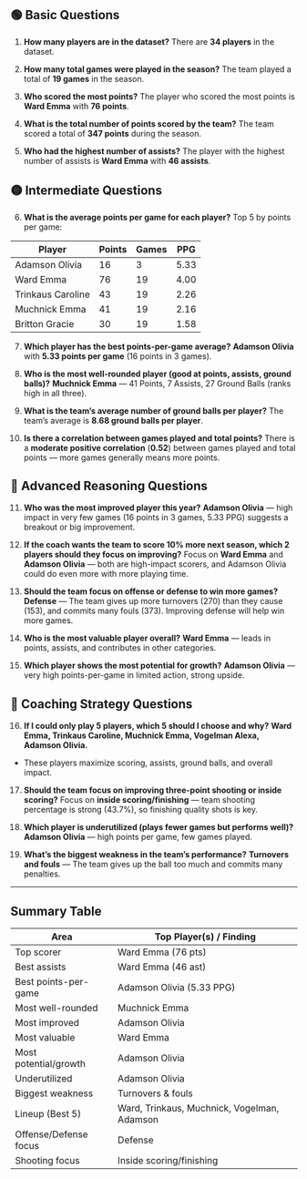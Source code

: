 ## 🟢 Basic Questions

1. **How many players are in the dataset?**
   There are **34 players** in the dataset.

2. **How many total games were played in the season?**
   The team played a total of **19 games** in the season.

3. **Who scored the most points?**
   The player who scored the most points is **Ward Emma** with **76 points**.

4. **What is the total number of points scored by the team?**
   The team scored a total of **347 points** during the season.

5. **Who had the highest number of assists?**
   The player with the highest number of assists is **Ward Emma** with **46 assists**.

## 🟡 Intermediate Questions

6. **What is the average points per game for each player?**
   Top 5 by points per game:

| Player            | Points | Games | PPG  |
| ----------------- | ------ | ----- | ---- |
| Adamson Olivia    | 16     | 3     | 5.33 |
| Ward Emma         | 76     | 19    | 4.00 |
| Trinkaus Caroline | 43     | 19    | 2.26 |
| Muchnick Emma     | 41     | 19    | 2.16 |
| Britton Gracie    | 30     | 19    | 1.58 |

7. **Which player has the best points-per-game average?**
   **Adamson Olivia** with **5.33 points per game** (16 points in 3 games).

8. **Who is the most well-rounded player (good at points, assists, ground balls)?**
   **Muchnick Emma** — 41 Points, 7 Assists, 27 Ground Balls (ranks high in all three).

9. **What is the team’s average number of ground balls per player?**
   The team’s average is **8.68 ground balls per player**.

10. **Is there a correlation between games played and total points?**
    There is a **moderate positive correlation** (**0.52**) between games played and total points — more games generally means more points.

## 🔴 Advanced Reasoning Questions

11. **Who was the most improved player this year?**
    **Adamson Olivia** — high impact in very few games (16 points in 3 games, 5.33 PPG) suggests a breakout or big improvement.

12. **If the coach wants the team to score 10% more next season, which 2 players should they focus on improving?**
    Focus on **Ward Emma** and **Adamson Olivia** — both are high-impact scorers, and Adamson Olivia could do even more with more playing time.

13. **Should the team focus on offense or defense to win more games?**
    **Defense** — The team gives up more turnovers (270) than they cause (153), and commits many fouls (373). Improving defense will help win more games.

14. **Who is the most valuable player overall?**
    **Ward Emma** — leads in points, assists, and contributes in other categories.

15. **Which player shows the most potential for growth?**
    **Adamson Olivia** — very high points-per-game in limited action, strong upside.

## 🧠 Coaching Strategy Questions

16. **If I could only play 5 players, which 5 should I choose and why?**
    **Ward Emma, Trinkaus Caroline, Muchnick Emma, Vogelman Alexa, Adamson Olivia.**

* These players maximize scoring, assists, ground balls, and overall impact.

17. **Should the team focus on improving three-point shooting or inside scoring?**
    Focus on **inside scoring/finishing** — team shooting percentage is strong (43.7%), so finishing quality shots is key.

18. **Which player is underutilized (plays fewer games but performs well)?**
    **Adamson Olivia** — high points per game, few games played.

19. **What’s the biggest weakness in the team’s performance?**
    **Turnovers and fouls** — The team gives up the ball too much and commits many penalties.

---

## Summary Table

| Area                  | Top Player(s) / Finding                     |
| --------------------- | ------------------------------------------- |
| Top scorer            | Ward Emma (76 pts)                          |
| Best assists          | Ward Emma (46 ast)                          |
| Best points-per-game  | Adamson Olivia (5.33 PPG)                   |
| Most well-rounded     | Muchnick Emma                               |
| Most improved         | Adamson Olivia                              |
| Most valuable         | Ward Emma                                   |
| Most potential/growth | Adamson Olivia                              |
| Underutilized         | Adamson Olivia                              |
| Biggest weakness      | Turnovers & fouls                           |
| Lineup (Best 5)       | Ward, Trinkaus, Muchnick, Vogelman, Adamson |
| Offense/Defense focus | Defense                                     |
| Shooting focus        | Inside scoring/finishing                    |
